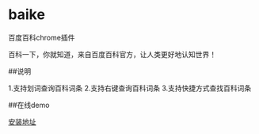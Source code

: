 baike
=====

百度百科chrome插件

百科一下，你就知道，来自百度百科官方，让人类更好地认知世界！

##说明

1.支持划词查询百科词条
2.支持右键查询百科词条
3.支持快捷方式查找百科词条


##在线demo


[安装地址](https://chrome.google.com/webstore/detail/%E7%99%BE%E5%BA%A6%E7%99%BE%E7%A7%91%E5%9C%A8%E7%BA%BF%E5%88%92%E8%AF%8D%E5%B7%A5%E5%85%B7/lklfjnpalpkacoikjkhnakoaamnfbmkd)

